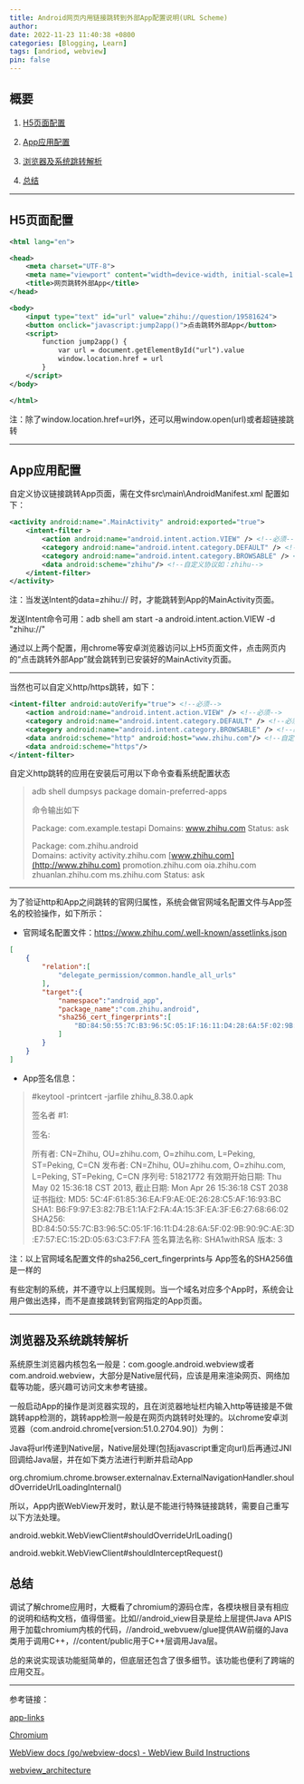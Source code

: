```yaml
---
title: Android网页内用链接跳转到外部App配置说明(URL Scheme)
author: 
date: 2022-11-23 11:40:38 +0800
categories: [Blogging, Learn]
tags: [andriod, webview]
pin: false
---
```


## 概要

1. <a href="#title_h5">H5页面配置</a>

2. <a href="#title_app">App应用配置</a>

3. <a href="#title_brower">浏览器及系统跳转解析</a>

4. [总结](#title_summary)

---

## <a id="title_h5">H5页面配置</a>


```xml
<html lang="en">

<head>
    <meta charset="UTF-8">
    <meta name="viewport" content="width=device-width, initial-scale=1.0">
    <title>网页跳转外部App</title>
</head>

<body>
    <input type="text" id="url" value="zhihu://question/19581624">
    <button onclick="javascript:jump2app()">点击跳转外部App</button>
    <script>
        function jump2app() {
            var url = document.getElementById("url").value
            window.location.href = url
        }
    </script>
</body>

</html>
```


注：除了window.location.href=url外，还可以用window.open(url)或者超链接<a>跳转

---

## <a id="title_app">App应用配置</a>

自定义协议链接跳转App页面，需在文件src\main\AndroidManifest.xml 配置如下：

```xml
<activity android:name=".MainActivity" android:exported="true">
    <intent-filter >
        <action android:name="android.intent.action.VIEW" /> <!--必须-->
        <category android:name="android.intent.category.DEFAULT" /> <!--必须-->
        <category android:name="android.intent.category.BROWSABLE" /> <!--必须-->
        <data android:scheme="zhihu"/> <!--自定义协议如：zhihu-->
    </intent-filter>
</activity>
```

注：当发送Intent的data=zhihu:// 时，才能跳转到App的MainActivity页面。

发送Intent命令可用：adb shell am start -a android.intent.action.VIEW -d "zhihu://"

通过以上两个配置，用chrome等安卓浏览器访问以上H5页面文件，点击网页内的“点击跳转外部App”就会跳转到已安装好的MainActivity页面。

---

当然也可以自定义http/https跳转，如下：

```xml
<intent-filter android:autoVerify="true"> <!--必须-->
    <action android:name="android.intent.action.VIEW" /> <!--必须-->
    <category android:name="android.intent.category.DEFAULT" /> <!--必须-->
    <category android:name="android.intent.category.BROWSABLE" /> <!--必须-->
    <data android:scheme="http" android:host="www.zhihu.com"/> <!--自定义-->
    <data android:scheme="https"/>
</intent-filter>
```

自定义http跳转的应用在安装后可用以下命令查看系统配置状态

> adb shell dumpsys package domain-preferred-apps
> 
> 命令输出如下
> 
> Package: com.example.testapi
> Domains: www.zhihu.com
> Status:  ask
> 
> Package: com.zhihu.android  
> Domains: activity activity.zhihu.com [www.zhihu.com](http://www.zhihu.com) promotion.zhihu.com oia.zhihu.com zhuanlan.zhihu.com ms.zhihu.com
>  Status: ask

---

为了验证http和App之间跳转的官网归属性，系统会做官网域名配置文件与App签名的校验操作，如下所示：

- 官网域名配置文件：https://www.zhihu.com/.well-known/assetlinks.json

```json
[
    {
        "relation":[
            "delegate_permission/common.handle_all_urls"
        ],
        "target":{
            "namespace":"android_app",
            "package_name":"com.zhihu.android",
            "sha256_cert_fingerprints":[
                "BD:84:50:55:7C:B3:96:5C:05:1F:16:11:D4:28:6A:5F:02:9B:90:9C:AE:3D:E7:57:EC:15:2D:05:63:C3:F7:FA"
            ]
        }
    }
]
```

- App签名信息：

> #keytool -printcert -jarfile zhihu_8.38.0.apk
> 
> 签名者 #1:
> 
> 签名:
> 
> 所有者: CN=Zhihu, OU=zhihu.com, O=zhihu.com, L=Peking, ST=Peking, C=CN
> 发布者: CN=Zhihu, OU=zhihu.com, O=zhihu.com, L=Peking, ST=Peking, C=CN
> 序列号: 51821772
> 有效期开始日期: Thu May 02 15:36:18 CST 2013, 截止日期: Mon Apr 26 15:36:18 CST 2038
> 证书指纹:
>  MD5: 5C:4F:61:85:36:EA:F9:AE:0E:26:28:C5:AF:16:93:BC
>  SHA1: B6:F9:97:E3:82:7B:E1:1A:F2:FA:4A:15:3F:EA:3F:E6:27:68:66:02
>  SHA256: BD:84:50:55:7C:B3:96:5C:05:1F:16:11:D4:28:6A:5F:02:9B:90:9C:AE:3D:E7:57:EC:15:2D:05:63:C3:F7:FA
>  签名算法名称: SHA1withRSA
>  版本: 3

注：以上官网域名配置文件的sha256_cert_fingerprints与 App签名的SHA256值是一样的

有些定制的系统，并不遵守以上归属规则。当一个域名对应多个App时，系统会让用户做出选择，而不是直接跳转到官网指定的App页面。

---

## <a id="title_brower">浏览器及系统跳转解析</a>

系统原生浏览器内核包名一般是：com.google.android.webview或者com.android.webview，大部分是Native层代码，应该是用来渲染网页、网络加载等功能，感兴趣可访问文末参考链接。

一般启动App的操作是浏览器实现的，且在浏览器地址栏内输入http等链接是不做跳转app检测的，跳转app检测一般是在网页内跳转时处理的。以chrome安卓浏览器（com.android.chrome[version:51.0.2704.90]）为例：

Java将url传递到Native层，Native层处理(包括javascript重定向url)后再通过JNI回调给Java层，并在如下类方法进行判断并启动App

org.chromium.chrome.browser.externalnav.ExternalNavigationHandler.shouldOverrideUrlLoadingInternal()

所以，App内嵌WebView开发时，默认是不能进行特殊链接跳转，需要自己重写以下方法处理。

android.webkit.WebViewClient#shouldOverrideUrlLoading()

android.webkit.WebViewClient#shouldInterceptRequest()

## <a id="title_summary">总结</a>

调试了解chrome应用时，大概看了chromium的源码仓库，各模块根目录有相应的说明和结构文档，值得借鉴。比如//android_view目录是给上层提供Java APIS用于加载chromium内核的代码，//android_webvuew/glue提供AW前缀的Java类用于调用C++，//content/public用于C++层调用Java层。

总的来说实现该功能挺简单的，但底层还包含了很多细节。该功能也便利了跨端的应用交互。

---

参考链接：

[app-links](https://developer.android.com/training/app-links)

[Chromium](https://www.chromium.org/Home/)

[WebView docs (go/webview-docs) - WebView Build Instructions](https://chromium.googlesource.com/chromium/src/+/HEAD/android_webview/docs/build-instructions.md)

[webview_architecture](https://source.chromium.org/chromium/chromium/src/+/main:android_webview/docs/architecture.md)
